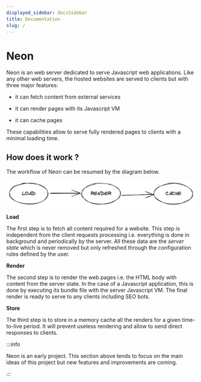 ```yaml
---
displayed_sidebar: docsSidebar
title: Documentation
slug: /
---
```


# Neon

Neon is an web server dedicated to serve Javascript web applications. Like any other web servers, the hosted websites are served to clients but with three major features:

- it can fetch content from external services

- it can render pages with its Javascript VM

- it can cache pages

These capabilities allow to serve fully rendered pages to clients with a minimal loading time.

## How does it work ?

The workflow of Neon can be resumed by the diagram below.

![Neon workflow](./workflow-light.png "Neon workflow")

**Load**

The first step is to fetch all content required for a website. This step is independent from the client requests processing i.e. everything is done in background and periodically by the server. All these data are the _server state_ which is never removed but only refreshed through the configuration rules defined by the user.

**Render**

The second step is to render the web pages i.e. the HTML body with content from the server state. In the case of a Javascript application, this is done by executing its bundle file with the server Javascript VM. The final render is ready to serve to any clients including SEO bots.

**Store**

The third step is to store in a memory cache all the renders for a given time-to-live period. It will prevent useless rendering and allow to send direct responses to clients.

:::info

Neon is an early project. This section above tends to focus on the main ideas of this project but new features and improvements are coming.

:::
